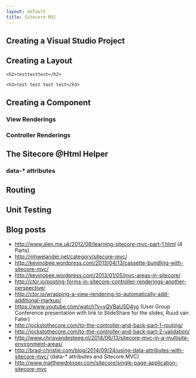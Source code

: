 ```yaml
---
layout: default
title: Sitecore MVC
---
```


## Creating a Visual Studio Project

## Creating a Layout

	<h2>testtesttest</h2>
	
	<h3>test test test test</h3>

## Creating a Component

### View Renderings

### Controller Renderings

## The Sitecore @Html Helper

### data-* attributes

## Routing

## Unit Testing

## Blog posts
* http://www.alen.me.uk/2012/08/learning-sitecore-mvc-part-1.html (4 Parts)
* http://mhwelander.net/category/sitecore-mvc/ 
* http://kevinobee.wordpress.com/2013/04/13/cassette-bundling-with-sitecore-mvc/
* http://kevinobee.wordpress.com/2013/01/05/mvc-areas-in-sitecore/
* http://ctor.io/posting-forms-in-sitecore-controller-renderings-another-perspective/
* http://ctor.io/wrapping-a-view-rendering-to-automatically-add-additional-markup/
* https://www.youtube.com/watch?v=vQVBaU5D4yo (User Group Conference presentation with link to SlideShare for the slides, Ruud van Falier)
* http://jockstothecore.com/to-the-controller-and-back-part-1-routing/
* http://jockstothecore.com/to-the-controller-and-back-part-2-validation/
* http://www.chrisvandesteeg.nl/2014/06/13/sitecore-mvc-in-a-multisite-environment-areas/
* http://brad-christie.com/blog/2014/09/24/using-data-attributes-with-sitecore-mvc/ (data-* attributes and Sitecore MVC)
* http://www.matthewdresser.com/sitecore/single-page-application-sitecore-mvc
